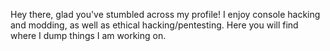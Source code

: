 Hey there, glad you've stumbled across my profile!
I enjoy console hacking and modding, as well as ethical hacking/pentesting.
Here you will find where I dump things I am working on.
